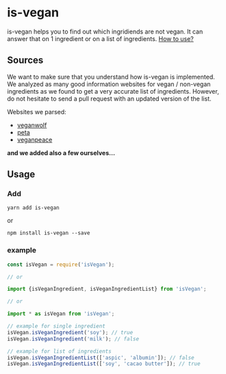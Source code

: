 # is-vegan
is-vegan helps you to find out which ingridiends are not vegan. It can answer that on 1 ingredient or on a list of ingredients. [How to use?](#Usage)

## Sources
We want to make sure that you understand how is-vegan is implemented. We analyzed as many good information websites for vegan / non-vegan ingredients as we found to get a very accurate list of ingredients. However, do not hesitate to send a pull request with an updated version of the list.

Websites we parsed:

* [veganwolf](http://www.veganwolf.com/animal_ingredients.htm)
* [peta](https://www.peta.org/living/food/animal-ingredients-list/)
* [veganpeace](http://www.veganpeace.com/ingredients/ingredients.htm)

**and we added also a few ourselves...**


## Usage


### Add

`yarn add is-vegan`

or

`npm install is-vegan --save`


### example

``` javascript
const isVegan = require('isVegan');

// or 

import {isVeganIngredient, isVeganIngredientList} from 'isVegan'; 

// or

import * as isVegan from 'isVegan';

// example for single ingredient 
isVegan.isVeganIngredient('soy'); // true
isVegan.isVeganIngredient('milk'); // false

// example for list of ingredients
isVegan.isVeganIngredientList(['aspic', 'albumin']); // false
isVegan.isVeganIngredientList(['soy', 'cacao butter']); // true

```

